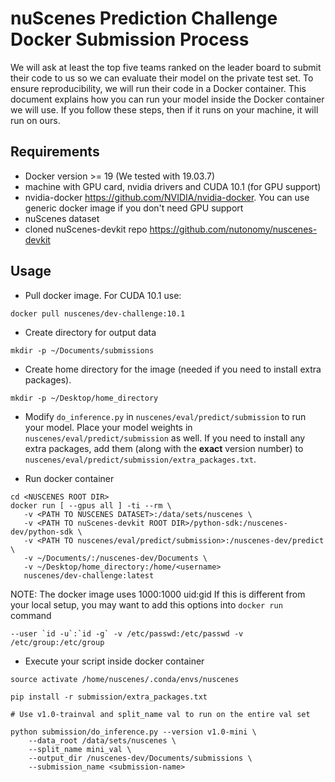 # nuScenes Prediction Challenge Docker Submission Process

We will ask at least the top five teams ranked on the leader board to submit their code to us so we can
evaluate their model on the private test set. To ensure reproducibility, we will run their code
in a Docker container. This document explains how you can run your model inside the Docker container we
will use. If you follow these steps, then if it runs on your machine, it will run on ours. 

## Requirements

- Docker version >= 19 (We tested with 19.03.7)
- machine with GPU card, nvidia drivers and CUDA 10.1 (for GPU support)
- nvidia-docker https://github.com/NVIDIA/nvidia-docker. You can use generic docker image if you don't need GPU support
- nuScenes dataset
- cloned nuScenes-devkit repo https://github.com/nutonomy/nuscenes-devkit

## Usage
- Pull docker image. For CUDA 10.1 use:
```
docker pull nuscenes/dev-challenge:10.1
```

- Create directory for output data
```
mkdir -p ~/Documents/submissions
```

- Create home directory for the image (needed if you need to install extra packages).
```
mkdir -p ~/Desktop/home_directory
```

- Modify `do_inference.py` in `nuscenes/eval/predict/submission` to 
run your model. Place your model weights in
`nuscenes/eval/predict/submission` as well. If you need to install any
extra packages, add them (along with the **exact** version number) to
`nuscenes/eval/predict/submission/extra_packages.txt`.

- Run docker container
```
cd <NUSCENES ROOT DIR>
docker run [ --gpus all ] -ti --rm \
   -v <PATH TO NUSCENES DATASET>:/data/sets/nuscenes \
   -v <PATH TO nuScenes-devkit ROOT DIR>/python-sdk:/nuscenes-dev/python-sdk \
   -v <PATH TO nuscenes/eval/predict/submission>:/nuscenes-dev/predict \
   -v ~/Documents/:/nuscenes-dev/Documents \
   -v ~/Desktop/home_directory:/home/<username>
   nuscenes/dev-challenge:latest
```

NOTE: The docker image uses 1000:1000 uid:gid
If this is different from your local setup, you may want to add this options into `docker run` command
```
--user `id -u`:`id -g` -v /etc/passwd:/etc/passwd -v /etc/group:/etc/group
```

- Execute your script inside docker container
```
source activate /home/nuscenes/.conda/envs/nuscenes

pip install -r submission/extra_packages.txt

# Use v1.0-trainval and split_name val to run on the entire val set

python submission/do_inference.py --version v1.0-mini \
    --data_root /data/sets/nuscenes \
    --split_name mini_val \
    --output_dir /nuscenes-dev/Documents/submissions \
    --submission_name <submission-name>
```
